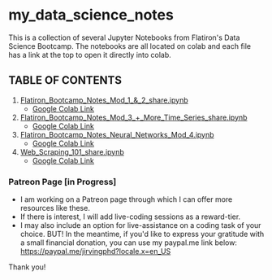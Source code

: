 # my_data_science_notes
This is a collection of several Jupyter Notebooks from Flatiron's Data Science Bootcamp. The notebooks are all located on colab and each file has a link at the top to open it directly into colab. 

## TABLE OF CONTENTS
1. [Flatiron_Bootcamp_Notes_Mod_1_&_2_share.ipynb](https://github.com/jirvingphd/my_data_science_notes/blob/master/Flatiron_Bootcamp_Notes_Mod_1_&_2_share.ipynb)
    - [Google Colab Link](https://colab.research.google.com/github/jirvingphd/my_data_science_notes/blob/master/Flatiron_Bootcamp_Notes_Mod_1_%26_2_share.ipynb)
2. [Flatiron_Bootcamp_Notes_Mod_3_+_More_Time_Series_share.ipynb](https://github.com/jirvingphd/my_data_science_notes/blob/master/Flatiron_Bootcamp_Notes_Mod_3_+_More_Time_Series_share.ipynb)
    - [Google Colab Link](https://colab.research.google.com/github/jirvingphd/my_data_science_notes/blob/master/Flatiron_Bootcamp_Notes_Mod_3_%2B_More_Time_Series_share.ipynb)
3. [Flatiron_Bootcamp_Notes_Neural_Networks_Mod_4.ipynb](https://github.com/jirvingphd/my_data_science_notes/blob/master/Flatiron_Bootcamp_Notes_Neural_Networks_Mod_4.ipynb)
    - [Google Colab Link](https://colab.research.google.com/github/jirvingphd/my_data_science_notes/blob/master/Flatiron_Bootcamp_Notes_Neural_Networks_Mod_4.ipynb)
4. [Web_Scraping_101_share.ipynb](https://github.com/jirvingphd/my_data_science_notes/blob/master/Web_Scraping_101_share.ipynb)
    - [Google Colab Link](https://colab.research.google.com/github/jirvingphd/my_data_science_notes/blob/master/Web_Scraping_101_share.ipynb)

### Patreon Page [in Progress]
- I am working on a Patreon page through which I can offer more resources like these. 
- If there is interest, I will add live-coding sessions as a reward-tier.
- I may also include an option for live-assistance on a coding task of your choice.
BUT! In the meantime,
if you'd like to express your gratitude with a small financial donation, you can use my paypal.me link below:
https://paypal.me/jirvingphd?locale.x=en_US

Thank you!

